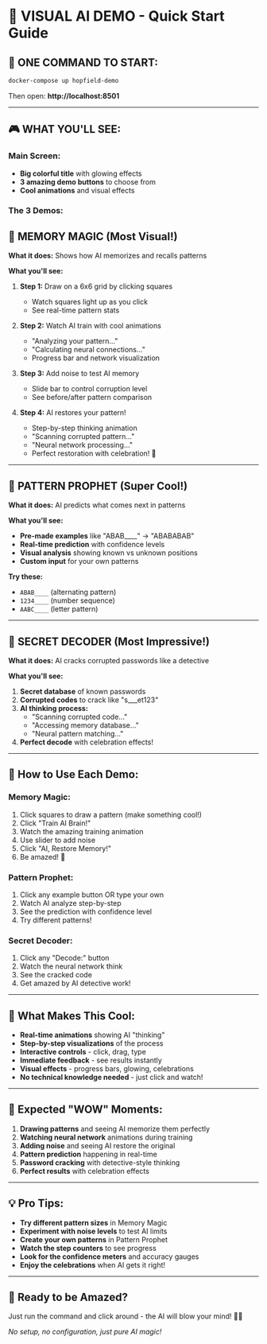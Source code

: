 # 🧠 VISUAL AI DEMO - Quick Start Guide

## 🚀 ONE COMMAND TO START:

```bash
docker-compose up hopfield-demo
```

Then open: **http://localhost:8501**

---

## 🎮 WHAT YOU'LL SEE:

### Main Screen:
- **Big colorful title** with glowing effects
- **3 amazing demo buttons** to choose from
- **Cool animations** and visual effects

### The 3 Demos:

## 🎨 **MEMORY MAGIC** (Most Visual!)
**What it does:** Shows how AI memorizes and recalls patterns

**What you'll see:**
1. **Step 1:** Draw on a 6x6 grid by clicking squares
   - Watch squares light up as you click
   - See real-time pattern stats
   
2. **Step 2:** Watch AI train with cool animations
   - "Analyzing your pattern..." 
   - "Calculating neural connections..."
   - Progress bar and network visualization
   
3. **Step 3:** Add noise to test AI memory
   - Slide bar to control corruption level
   - See before/after pattern comparison
   
4. **Step 4:** AI restores your pattern!
   - Step-by-step thinking animation
   - "Scanning corrupted pattern..."
   - "Neural network processing..."
   - Perfect restoration with celebration! 🎉

---

## 🔮 **PATTERN PROPHET** (Super Cool!)
**What it does:** AI predicts what comes next in patterns

**What you'll see:**
- **Pre-made examples** like "ABAB____" → "ABABABAB"
- **Real-time prediction** with confidence levels  
- **Visual analysis** showing known vs unknown positions
- **Custom input** for your own patterns

**Try these:**
- `ABAB____` (alternating pattern)
- `1234____` (number sequence) 
- `AABC____` (letter pattern)

---

## 🔐 **SECRET DECODER** (Most Impressive!)
**What it does:** AI cracks corrupted passwords like a detective

**What you'll see:**
1. **Secret database** of known passwords
2. **Corrupted codes** to crack like "s___et123"
3. **AI thinking process:**
   - "Scanning corrupted code..."
   - "Accessing memory database..."
   - "Neural pattern matching..."
4. **Perfect decode** with celebration effects!

---

## 🎯 **How to Use Each Demo:**

### Memory Magic:
1. Click squares to draw a pattern (make something cool!)
2. Click "Train AI Brain!" 
3. Watch the amazing training animation
4. Use slider to add noise
5. Click "AI, Restore Memory!"
6. Be amazed! 🤯

### Pattern Prophet:
1. Click any example button OR type your own
2. Watch AI analyze step-by-step
3. See the prediction with confidence level
4. Try different patterns!

### Secret Decoder:
1. Click any "Decode:" button
2. Watch the neural network think
3. See the cracked code
4. Get amazed by AI detective work!

---

## 🌟 **What Makes This Cool:**

- **Real-time animations** showing AI "thinking"
- **Step-by-step visualizations** of the process
- **Interactive controls** - click, drag, type
- **Immediate feedback** - see results instantly
- **Visual effects** - progress bars, glowing, celebrations
- **No technical knowledge needed** - just click and watch!

---

## 🎉 **Expected "WOW" Moments:**

1. **Drawing patterns** and seeing AI memorize them perfectly
2. **Watching neural network** animations during training
3. **Adding noise** and seeing AI restore the original
4. **Pattern prediction** happening in real-time
5. **Password cracking** with detective-style thinking
6. **Perfect results** with celebration effects

---

## 💡 **Pro Tips:**

- **Try different pattern sizes** in Memory Magic
- **Experiment with noise levels** to test AI limits
- **Create your own patterns** in Pattern Prophet
- **Watch the step counters** to see progress
- **Look for the confidence meters** and accuracy gauges
- **Enjoy the celebrations** when AI gets it right!

---

## 🚀 **Ready to be Amazed?**

Just run the command and click around - the AI will blow your mind! 🧠✨

*No setup, no configuration, just pure AI magic!*